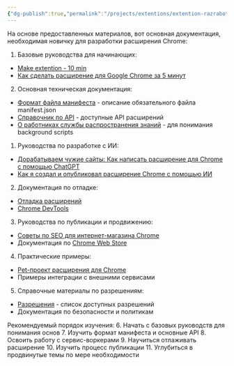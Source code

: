 ```yaml
---
{"dg-publish":true,"permalink":"/projects/extentions/extention-razrabotka-dlya-novichka-dokumentacziya/"}
---
```




На основе предоставленных материалов, вот основная документация, необходимая новичку для разработки расширения Chrome:

1. Базовые руководства для начинающих:
- [Make extention - 10 min](Make%20extention%20-%2010%20min.md)
- [Как сделать расширение для Google Chrome за 5 минут](Как%20сделать%20расширение%20для%20Google%20Chrome%20за%205%20минут%20—%20Лайфхакер.md)

2. Основная техническая документация:
- [Формат файла манифеста](https://developer.chrome.com/docs/extensions/reference/manifest?hl=ru) - описание обязательного файла manifest.json
- [Справочник по API](https://developer.chrome.com/docs/extensions/reference/api?hl=ru) - доступные API расширений
- [О работниках службы распространения знаний](https://developer.chrome.com/docs/extensions/develop/concepts/service-workers?hl=ru) - для понимания background scripts

1. Руководства по разработке с ИИ:
- [Дорабатываем чужие сайты: Как написать расширение для Chrome с помощью ChatGPT](Дорабатываем%20чужие%20сайты%20Как%20написать%20расширение%20для%20Chrome%20с%20помощью%20ChatGPT%20%20Хабр.md)
- [Как я создал и опубликовал расширение Chrome с помощью ИИ](Как%20я%20создал%20и%20опубликовал%20расширение%20Chrome%20с%20помощью%20ИИ%20-%20Сообщество%20DEV.md)

2. Документация по отладке:
- [Отладка расширений](https://developer.chrome.com/docs/extensions/get-started/tutorial/debug?hl=ru)
- [Chrome DevTools](https://developers.google.com/web/tools/chrome-devtools/?hl=ru)

3. Руководства по публикации и продвижению:
- [Советы по SEO для интернет-магазина Chrome](Советы%20по%20SEO%20для%20интернет-магазина%20Chrome.md)
- Документация по [Chrome Web Store](https://chrome.google.com/webstore/devconsole/)

4. Практические примеры:
- [Pet-проект расширения для Chrome](Pet-проект%20расширения%20для%20Chrome%20как%20я%20вырастил%20аудиторию%20на%20100_%20и%20чему%20научился%20%20Хабр.md)
- Примеры интеграции с внешними сервисами

5. Справочные материалы по разрешениям:
- [Разрешения](https://developer.chrome.com/docs/extensions/reference/permissions-list?hl=ru) - список доступных разрешений
- Документация по безопасности и политикам

Рекомендуемый порядок изучения:
6. Начать с базовых руководств для понимания основ
7. Изучить формат манифеста и основные API
8. Освоить работу с сервис-воркерами
9. Научиться отлаживать расширение
10. Изучить процесс публикации
11. Углубиться в продвинутые темы по мере необходимости
